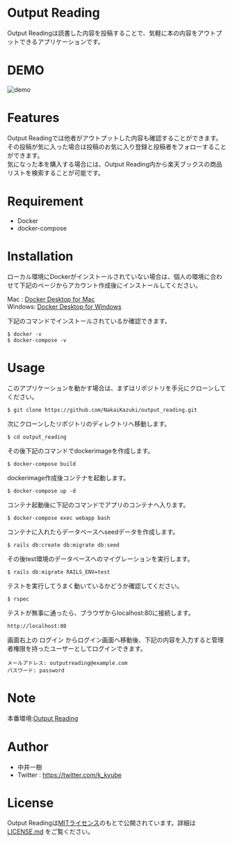 # Output Reading

Output Readingは読書した内容を投稿することで、気軽に本の内容をアウトプットできるアプリケーションです。

# DEMO

![demo](https://raw.githubusercontent.com/wiki/NakaiKazuki/output_reading/images/output_reading_demo.gif)

# Features

Output Readingでは他者がアウトプットした内容も確認することができます。  
その投稿が気に入った場合は投稿のお気に入り登録と投稿者をフォローすることができます。  
気になった本を購入する場合には、Output Reading内から楽天ブックスの商品リストを検索することが可能です。

# Requirement

* Docker
* docker-compose

# Installation

ローカル環境にDockerがインストールされていない場合は、個人の環境に合わせて下記のページからアカウント作成後にインストールしてください。

Mac    : [Docker Desktop for Mac](https://hub.docker.com/editions/community/docker-ce-desktop-mac)  
Windows: [Docker Desktop for Windows](https://hub.docker.com/editions/community/docker-ce-desktop-windows)

下記のコマンドでインストールされているか確認できます。

```
$ docker -v
$ docker-compose -v
```
# Usage

このアプリケーションを動かす場合は、まずはリポジトリを手元にクローンしてください。

```
$ git clone https://github.com/NakaiKazuki/output_reading.git
```

次にクローンしたリポジトリのディレクトリへ移動します。

```
$ cd output_reading
```

その後下記のコマンドでdockerimageを作成します。

```
$ docker-compose build
```

dockerimage作成後コンテナを起動します。

```
$ docker-compose up -d
```

コンテナ起動後に下記のコマンドでアプリのコンテナへ入ります。

```
$ docker-compose exec webapp bash
```

コンテナに入れたらデータベースへseedデータを作成します。

```
$ rails db:create db:migrate db:seed
```

その後test環境のデータベースへのマイグレーションを実行します。

```
$ rails db:migrate RAILS_ENV=test
```

テストを実行してうまく動いているかどうか確認してください。

```
$ rspec
```

テストが無事に通ったら、ブラウザからlocalhost:80に接続します。

```
http://localhost:80
```

画面右上の ログイン からログイン画面へ移動後、下記の内容を入力すると管理者権限を持ったユーザーとしてログインできます。

```
メールアドレス: outputreading@example.com
パスワード: password
```

# Note

本番環境:[Output Reading](https://www.output-reading.xyz/)

# Author

* 中井一樹
* Twitter : https://twitter.com/k_kyube

# License

Output Readingは[MITライセンス](https://en.wikipedia.org/wiki/MIT_License)のもとで公開されています。詳細は [LICENSE.md](https://github.com/NakaiKazuki/output_reading/blob/master/LICENSE.md) をご覧ください。
